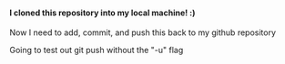 #### I cloned this repository into my local machine! :) 

Now I need to add, commit, and push this back to my github repository 


Going to test out git push without the "-u" flag